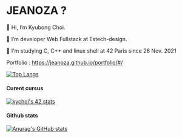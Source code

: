 # JEANOZA ?

👋 Hi, I’m Kyubong Choi.

👀 I’m developer Web Fullstack at Estech-design.

🌱 I'm studying C, C++ and linux shell at 42 Paris since 26 Nov. 2021

Portfolio : https://jeanoza.github.io/portfolio/#/

[![Top Langs](https://github-readme-stats.vercel.app/api/top-langs/?username=jeanoza&layout=compact&theme=tokyonight)](https://github.com/anuraghazra/github-readme-stats)

#### Curent cursus

[![kychoi's 42 stats](https://badge42.vercel.app/api/v2/cl3h7pd9i007309lcn3cxrbo9/stats?cursusId=21&coalitionId=48)](https://github.com/JaeSeoKim/badge42)

#### Github stats

[![Anurag's GitHub stats](https://github-readme-stats.vercel.app/api?username=jeanoza&theme=tokyonight)](https://github.com/anuraghazra/github-readme-stats)
